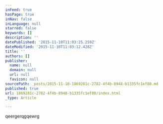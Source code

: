 ```yaml
---
inFeed: true
hasPage: true
inNav: false
inLanguage: null
starred: false
keywords: []
description: ''
datePublished: '2015-11-10T11:03:25.259Z'
dateModified: '2015-11-10T11:03:12.428Z'
title: ''
authors: []
publisher:
  name: null
  domain: null
  url: null
  favicon: null
sourcePath: _posts/2015-11-10-1869281c-2782-4f4b-8948-b1335fc1ef80.md
published: true
url: 1869281c-2782-4f4b-8948-b1335fc1ef80/index.html
_type: Article

---
```

qeergerqgqewrg